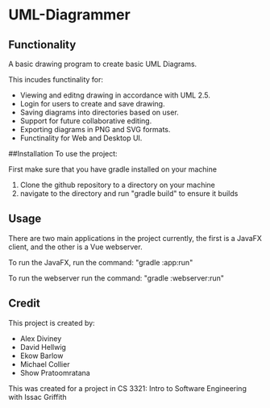 # UML-Diagrammer
## Functionality
A basic drawing program to create basic UML Diagrams.

This incudes functinality for: 
 - Viewing and editng drawing in accordance with UML 2.5.
 - Login for users to create and save drawing.
 - Saving diagrams into directories based on user.
 - Support for future collaborative editing.
 - Exporting diagrams in PNG and SVG formats.
 - Functinality for Web and Desktop UI.

##Installation
To use the project:

First make sure that you have gradle installed on your machine

1. Clone the github repository to a directory on your machine
2. navigate to the directory and run "gradle build" to ensure it builds

## Usage

There are two main applications in the project currently, the first is
a JavaFX client, and the other is a Vue webserver.

To run the JavaFX, run the command: "gradle :app:run"

To run the webserver run the command: "gradle :webserver:run"

## Credit
This project is created by:
 - Alex Diviney
 - David Hellwig
 - Ekow Barlow
 - Michael Collier
 - Show Pratoomratana

This was created for a project in CS 3321: Intro to Software Engineering with Issac Griffith
